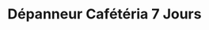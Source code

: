 ---
title: "Dépanneur Cafétéria 7 Jours"
url: /montreal/depanneur-cafeteria-7-jours/
shop: Lebensmittel
---